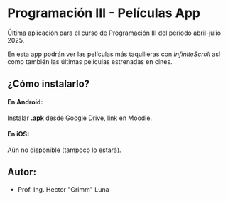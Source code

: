 
# Programación III - Películas App

Última aplicación para el curso de Programación III del periodo abril-julio 2025. 

En esta app podrán ver las películas más taquilleras con *InfiniteScroll* así como también las últimas películas estrenadas en cines.




## ¿Cómo instalarlo?

#### En Android:

Instalar **.apk** desde Google Drive, link en Moodle.

#### En iOS:

Aún no disponible (tampoco lo estará).


## Autor:

- Prof. Ing. Hector "Grimm" Luna


